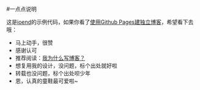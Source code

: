 #一点点说明

这是[ioend](http://beiyuu.com)的示例代码，如果你看了[使用Github Pages建独立博客](http://beiyuu.com/github-pages)，希望看下去哦：

* 马上动手，很赞
* 感谢认可
* 推荐阅读：[我为什么写博客？](http://beiyuu.com/why-blog)
* 想复用我的设计，没问题，标个出处就好啦
* 转载也没问题，标个出处呗少年
* 恩，认真的童鞋最可爱啦~
